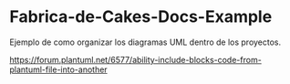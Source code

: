 # Fabrica-de-Cakes-Docs-Example
Ejemplo de como organizar los diagramas UML dentro de los proyectos.

https://forum.plantuml.net/6577/ability-include-blocks-code-from-plantuml-file-into-another